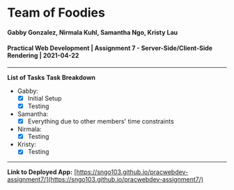 # Team of Foodies
#### Gabby Gonzalez, Nirmala Kuhl, Samantha Ngo, Kristy Lau
#### Practical Web Development | Assignment 7 - Server-Side/Client-Side Rendering | 2021-04-22
-----
**List of Tasks**
**Task Breakdown**
- Gabby: 
  - [x] Initial Setup
  - [x] Testing
- Samantha: 
  - [x] Everything due to other members' time constraints
- Nirmala: 
  - [x] Testing
- Kristy: 
  - [x] Testing
----
**Link to Deployed App:** [https://sngo103.github.io/pracwebdev-assignment7/](https://sngo103.github.io/pracwebdev-assignment7/)
